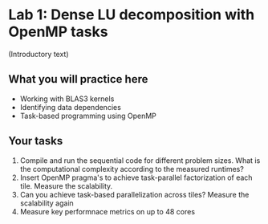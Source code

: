 # Lab 1: Dense LU decomposition with OpenMP tasks

(Introductory text)

## What you will practice here

- Working with BLAS3 kernels
- Identifying data dependencies
- Task-based programming using OpenMP

## Your tasks

1. Compile and run the sequential code for different problem sizes. What is the computational complexity according to the measured runtimes?
2. Insert OpenMP pragma's to achieve task-parallel factorization of each tile. Measure the scalability.
3. Can you achieve task-based parallelization across tiles? Measure the scalability again
4. Measure key performnace metrics on up to 48 cores
